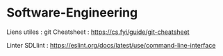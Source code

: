 # Software-Engineering


Liens utiles :
git Cheatsheet : https://cs.fyi/guide/git-cheatsheet


Linter SDLlint : https://eslint.org/docs/latest/use/command-line-interface
